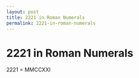 ```yaml
---
layout: post
title: 2221 in Roman Numerals
permalink: 2221-in-roman-numerals
---
```


# 2221 in Roman Numerals

2221 = MMCCXXI
